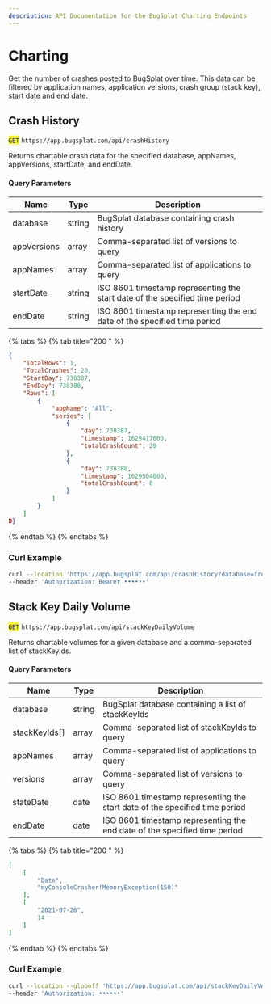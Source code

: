 ```yaml
---
description: API Documentation for the BugSplat Charting Endpoints
---
```


# Charting

Get the number of crashes posted to BugSplat over time. This data can be filtered by application names, application versions, crash group (stack key), start date and end date.

## Crash History

<mark style="color:blue;">`GET`</mark> `https://app.bugsplat.com/api/crashHistory`

Returns chartable crash data for the specified database, appNames, appVersions, startDate, and endDate.

#### Query Parameters

| Name        | Type   | Description                                                                 |
| ----------- | ------ | --------------------------------------------------------------------------- |
| database    | string | BugSplat database containing crash history                                  |
| appVersions | array  | Comma-separated list of versions to query                                   |
| appNames    | array  | Comma-separated list of applications to query                               |
| startDate   | string | ISO 8601 timestamp representing the start date of the specified time period |
| endDate     | string | ISO 8601 timestamp representing the end date of the specified time period   |

{% tabs %}
{% tab title="200 " %}
```json
{
    "TotalRows": 1,
    "TotalCrashes": 20,
    "StartDay": 738387,
    "EndDay": 738388,
    "Rows": [
        {
            "appName": "All",
            "series": [
                {
                    "day": 738387,
                    "timestamp": 1629417600,
                    "totalCrashCount": 20
                },
                {
                    "day": 738388,
                    "timestamp": 1629504000,
                    "totalCrashCount": 0
                }
            ]
        }
    ]
D}
```
{% endtab %}
{% endtabs %}

### Curl Example

```bash
curl --location 'https://app.bugsplat.com/api/crashHistory?database=fred&appNames=MyConsoleCrasher&startDate=2024-12-31T16%3A44%3A50.099Z&endDate=2025-01-07T16%3A48%3A50.099Z' \
--header 'Authorization: Bearer ••••••'
```

## Stack Key Daily Volume

<mark style="color:blue;">`GET`</mark> `https://app.bugsplat.com/api/stackKeyDailyVolume`

Returns chartable volumes for a given database and a comma-separated list of stackKeyIds.

#### Query Parameters

| Name           | Type   | Description                                                                 |
| -------------- | ------ | --------------------------------------------------------------------------- |
| database       | string | BugSplat database containing a list of stackKeyIds                          |
| stackKeyIds\[] | array  | Comma-separated list of stackKeyIds to query                                |
| appNames       | array  | Comma-separated list of applications to query                               |
| versions       | array  | Comma-separated list of versions to query                                   |
| stateDate      | date   | ISO 8601 timestamp representing the start date of the specified time period |
| endDate        | date   | ISO 8601 timestamp representing the end date of the specified time period   |

{% tabs %}
{% tab title="200 " %}
```json
[
    [
        "Date",
        "myConsoleCrasher!MemoryException(150)"
    ],
    [
        "2021-07-26",
        14
    ]
]
```
{% endtab %}
{% endtabs %}

### Curl Example

```bash
curl --location --globoff 'https://app.bugsplat.com/api/stackKeyDailyVolume?database=fred&appNames=MyConsoleCrasher&stackKeyIds[]=10315&versions=2025.1.7.0&startDate=2024-12-31T16%3A44%3A50.099Z&endDate=2025-01-07T16%3A48%3A50.099Z' \
--header 'Authorization: ••••••'
```
